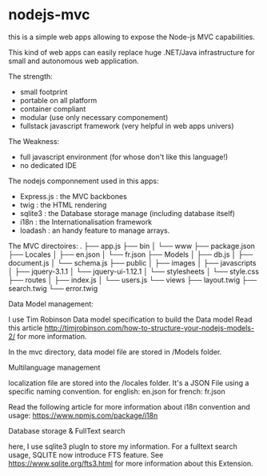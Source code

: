 # nodejs-mvc
this is a simple web apps allowing to expose the Node-js MVC capabilities.

This kind of web apps can easily replace huge .NET/Java infrastructure for small and autonomous web application.

The strength:
- small footprint
- portable on all platform
- container compliant
- modular (use only necessary componement)
- fullstack javascript framework (very helpful in web apps univers)

The Weakness:
- full javascript environment (for whose don't like this language!)
- no dedicated IDE

The nodejs componnement used in this apps:
- Express.js : the MVC backbones
- twig       : the HTML rendering
- sqlite3    : the Database storage manage (including database itself)
- i18n       : the Internationalisation framework
- loadash    : an handy feature to manage arrays.


The MVC directoires:
.
├── app.js
├── bin
│   └── www
├── package.json
├── Locales
│   ├── en.json
│   └── fr.json
├── Models
│   ├── db.js
│   ├── document.js
│   └── schema.js
├── public
│   ├── images
│   ├── javascripts
│       ├── jquery-3.1.1
│       └── jquery-ui-1.12.1
│   └── stylesheets
│       └── style.css
├── routes
│   ├── index.js
│   └── users.js
└── views
    ├── layout.twig
    ├── search.twig
    └── error.twig
  
  
  Data Model management:
  
  I use Tim Robinson Data model specification to build the Data model 
  Read this article http://timjrobinson.com/how-to-structure-your-nodejs-models-2/ for more information.
  
  In the mvc directory, data model file are stored in /Models folder.
  
  Multilanguage management
  
  localization file are stored into the /locales folder. It's a JSON File using a specific naming convention.
  for english: en.json
  for french:  fr.json
  
  Read the following article for more information about i18n convention and usage:
  https://www.npmjs.com/package/i18n
  
  Database storage & FullText search
  
  here, I use sqlite3 plugIn to store my information. 
  For a fulltext search usage, SQLITE now introduce FTS feature.
  See https://www.sqlite.org/fts3.html for more information about this Extension.
  
  
  
  
  
